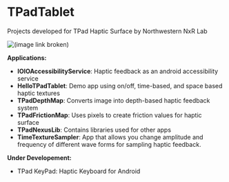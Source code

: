TPadTablet
==========

Projects developed for TPad Haptic Surface 
by Northwestern NxR Lab

![(image link broken)](http://tpadtablet.org/wp-content/uploads/2013/04/130x180.jpg "title")

<b>Applications:</b>
  * **IOIOAccessibilityService**: Haptic feedback as an android accessibility service
  * **HelloTPadTablet**: Demo app using on/off, time-based, and space based haptic textures
  * **TPadDepthMap**: Converts image into depth-based haptic feedback system
  * **TPadFrictionMap**: Uses pixels to create friction values for haptic surface
  * **TPadNexusLib**: Contains libraries used for other apps
  * **TimeTextureSampler**: App that allows you change amplitude and frequency of different wave forms for sampling haptic feedback.

<b>Under Developement:</b>
  * TPad KeyPad: Haptic Keyboard for Android
